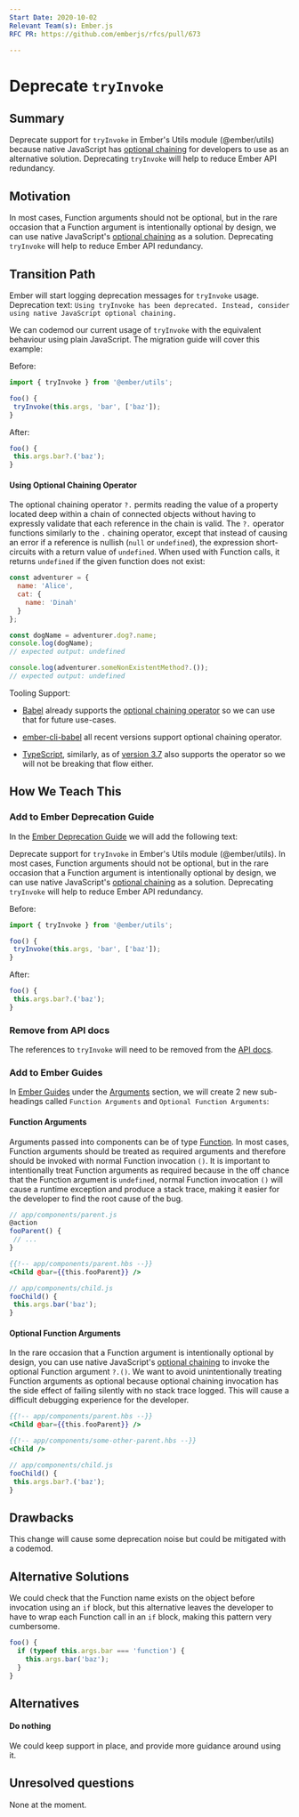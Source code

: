```yaml
---
Start Date: 2020-10-02
Relevant Team(s): Ember.js
RFC PR: https://github.com/emberjs/rfcs/pull/673

---
```


# Deprecate `tryInvoke`

## Summary

Deprecate support for `tryInvoke` in Ember's Utils module (@ember/utils) because native JavaScript has [optional chaining](https://developer.mozilla.org/en-US/docs/Web/JavaScript/Reference/Operators/Optional_chaining) for developers to use as an alternative solution. Deprecating `tryInvoke` will help to reduce Ember API redundancy.

## Motivation

In most cases, Function arguments should not be optional, but in the rare occasion that a Function argument is intentionally optional by design, we can use native JavaScript's [optional chaining](https://developer.mozilla.org/en-US/docs/Web/JavaScript/Reference/Operators/Optional_chaining) as a solution. Deprecating `tryInvoke` will help to reduce Ember API redundancy.

## Transition Path

Ember will start logging deprecation messages for `tryInvoke` usage. Deprecation text: `Using tryInvoke has been deprecated. Instead, consider using native JavaScript optional chaining.`

We can codemod our current usage of `tryInvoke` with the equivalent behaviour using plain JavaScript. The migration guide will cover this example:

Before:

```js
import { tryInvoke } from '@ember/utils';

foo() {
 tryInvoke(this.args, 'bar', ['baz']);
}
```

After:

```js
foo() {
 this.args.bar?.('baz');
}
```

#### Using Optional Chaining Operator

The optional chaining operator `?.` permits reading the value of a property located deep within a chain of connected objects without having to expressly validate that each reference in the chain is valid. The `?.` operator functions similarly to the `.` chaining operator, except that instead of causing an error if a reference is nullish (`null` or `undefined`), the expression short-circuits with a return value of `undefined`. When used with Function calls, it returns `undefined` if the given function does not exist:

```js
const adventurer = {
  name: 'Alice',
  cat: {
    name: 'Dinah'
  }
};

const dogName = adventurer.dog?.name;
console.log(dogName);
// expected output: undefined

console.log(adventurer.someNonExistentMethod?.());
// expected output: undefined
```

Tooling Support:

- [Babel](https://babeljs.io/) already supports the [optional chaining operator](https://babeljs.io/docs/en/babel-plugin-proposal-optional-chaining) so we can use that for future use-cases.

- [ember-cli-babel](https://www.npmjs.com/package/ember-cli-babel) all recent versions support optional chaining operator.

- [TypeScript](https://github.com/microsoft/TypeScript), similarly, as of [version 3.7](https://www.typescriptlang.org/docs/handbook/release-notes/typescript-3-7.html#optional-chaining) also supports the operator so we will not be breaking that flow either.

## How We Teach This

### Add to Ember Deprecation Guide

In the [Ember Deprecation Guide](https://deprecations.emberjs.com/) we will add the following text:

Deprecate support for `tryInvoke` in Ember's Utils module (@ember/utils). In most cases, Function arguments should not be optional, but in the rare occasion that a Function argument is intentionally optional by design, we can use native JavaScript's [optional chaining](https://developer.mozilla.org/en-US/docs/Web/JavaScript/Reference/Operators/Optional_chaining) as a solution. Deprecating `tryInvoke` will help to reduce Ember API redundancy.

Before:

```js
import { tryInvoke } from '@ember/utils';

foo() {
 tryInvoke(this.args, 'bar', ['baz']);
}
```

After:

```js
foo() {
 this.args.bar?.('baz');
}
```

### Remove from API docs

The references to `tryInvoke` will need to be removed from the [API docs](https://api.emberjs.com/ember/release/functions/@ember%2Futils/tryInvoke).

### Add to Ember Guides

In [Ember Guides](https://guides.emberjs.com/release/) under the [Arguments](https://guides.emberjs.com/release/components/component-arguments-and-html-attributes/) section, we will create 2 new sub-headings called `Function Arguments` and `Optional Function Arguments`:

#### Function Arguments
Arguments passed into components can be of type [Function](https://developer.mozilla.org/en-US/docs/Web/JavaScript/Guide/Functions). In most cases, Function arguments should be treated as required arguments and therefore should be invoked with normal Function invocation `()`. It is important to intentionally treat Function arguments as required because in the off chance that the Function argument is `undefined`, normal Function invocation `()` will cause a runtime exception and produce a stack trace, making it easier for the developer to find the root cause of the bug.

```js
// app/components/parent.js
@action
fooParent() {
 // ...
}
```

```hbs
{{!-- app/components/parent.hbs --}}
<Child @bar={{this.fooParent}} />
```

```js
// app/components/child.js
fooChild() {
 this.args.bar('baz');
}
```

#### Optional Function Arguments
In the rare occasion that a Function argument is intentionally optional by design, you can use native JavaScript's [optional chaining](https://developer.mozilla.org/en-US/docs/Web/JavaScript/Reference/Operators/Optional_chaining) to invoke the optional Function argument `?.()`. We want to avoid unintentionally treating Function arguments as optional because optional chaining invocation has the side effect of failing silently with no stack trace logged. This will cause a difficult debugging experience for the developer.

```hbs
{{!-- app/components/parent.hbs --}}
<Child @bar={{this.fooParent}} />
```

```hbs
{{!-- app/components/some-other-parent.hbs --}}
<Child />
```

```js
// app/components/child.js
fooChild() {
 this.args.bar?.('baz');
}
```

## Drawbacks

This change will cause some deprecation noise but could be mitigated with a codemod.

## Alternative Solutions

We could check that the Function name exists on the object before invocation using an `if` block, but this alternative leaves the developer to have to wrap each Function call in an `if` block, making this pattern very cumbersome.

```js
foo() {
  if (typeof this.args.bar === 'function') {
    this.args.bar('baz');
  }
}
```

## Alternatives

#### Do nothing
We could keep support in place, and provide more guidance around using it.

## Unresolved questions

None at the moment.
